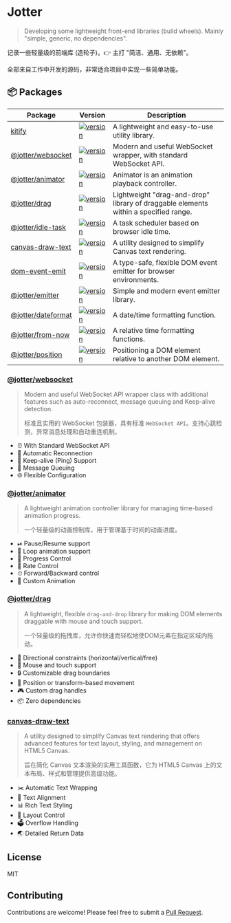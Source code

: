 # Jotter

> Developing some lightweight front-end libraries (build wheels). Mainly "simple, generic, no dependencies".

记录一些轻量级的前端库 (造轮子)。👉 主打 "简洁、通用、无依赖"。

全部来自工作中开发的源码，非常适合项目中实现一些简单功能。

## 📦 Packages

| Package                                                                             | Version                                                                                                                           | Description                                                                         |
| ----------------------------------------------------------------------------------- | --------------------------------------------------------------------------------------------------------------------------------- | ----------------------------------------------------------------------------------- |
| [kitify](https://github.com/Marinerer/kitify)                                       | [![version](https://img.shields.io/npm/v/kitify?style=flat-square)](https://www.npmjs.com/package/kitify)                         | A lightweight and easy-to-use utility library.                                      |
| [@jotter/websocket](https://github.com/Marinerer/jotter/tree/main/libs/websocket)   | [![version](https://img.shields.io/npm/v/@jotter/websocket?style=flat-square)](https://www.npmjs.com/package/@jotter/websocket)   | Modern and useful WebSocket wrapper, with standard WebSocket API.                   |
| [@jotter/animator](https://github.com/Marinerer/jotter/tree/main/libs/Animator)     | [![version](https://img.shields.io/npm/v/@jotter/animator?style=flat-square)](https://www.npmjs.com/package/@jotter/animator)     | Animator is an animation playback controller.                                       |
| [@jotter/drag](https://github.com/Marinerer/jotter/tree/main/libs/Drag)             | [![version](https://img.shields.io/npm/v/@jotter/drag?style=flat-square)](https://www.npmjs.com/package/@jotter/drag)             | Lightweight "drag-and-drop" library of draggable elements within a specified range. |
| [@jotter/idle-task](https://github.com/Marinerer/jotter/tree/main/libs/IdleTask)    | [![version](https://img.shields.io/npm/v/@jotter/idle-task?style=flat-square)](https://www.npmjs.com/package/@jotter/idle-task)   | A task scheduler based on browser idle time.                                        |
| [canvas-draw-text](https://github.com/Marinerer/jotter/tree/main/libs/drawText)     | [![version](https://img.shields.io/npm/v/canvas-draw-text?style=flat-square)](https://www.npmjs.com/package/canvas-draw-text)     | A utility designed to simplify Canvas text rendering.                               |
| [dom-event-emit](https://github.com/Marinerer/jotter/tree/main/libs/domEmit)        | [![version](https://img.shields.io/npm/v/dom-event-emit?style=flat-square)](https://www.npmjs.com/package/dom-event-emit)         | A type-safe, flexible DOM event emitter for browser environments.                   |
| [@jotter/emitter](https://github.com/Marinerer/jotter/tree/main/libs/emitter)       | [![version](https://img.shields.io/npm/v/@jotter/emitter?style=flat-square)](https://www.npmjs.com/package/@jotter/emitter)       | Simple and modern event emitter library.                                            |
| [@jotter/dateformat](https://github.com/Marinerer/jotter/tree/main/libs/dateFormat) | [![version](https://img.shields.io/npm/v/@jotter/dateformat?style=flat-square)](https://www.npmjs.com/package/@jotter/dateformat) | A date/time formatting function.                                                    |
| [@jotter/from-now](https://github.com/Marinerer/jotter/tree/main/libs/fromNow)      | [![version](https://img.shields.io/npm/v/@jotter/from-now?style=flat-square)](https://www.npmjs.com/package/@jotter/from-now)     | A relative time formatting functions.                                               |
| [@jotter/position](https://github.com/Marinerer/jotter/tree/main/libs/position)     | [![version](https://img.shields.io/npm/v/@jotter/position?style=flat-square)](https://www.npmjs.com/package/@jotter/position)     | Positioning a DOM element relative to another DOM element.                          |

### [@jotter/websocket](./libs/websocket/README.md)

> Modern and useful WebSocket API wrapper class with additional features such as auto-reconnect, message queuing and Keep-alive detection.
>
> 标准且实用的 WebSocket 包装器，具有标准 `WebSocket API`。支持心跳检测，异常消息处理和自动重连机制。

- ⏰ With Standard WebSocket API
- 🧬 Automatic Reconnection
- 💓 Keep-alive (Ping) Support
- 📮 Message Queuing
- 🌐 Flexible Configuration

### [@jotter/animator](./libs/Animator/README.md)

> A lightweight animation controller library for managing time-based animation progress.
>
> 一个轻量级的动画控制库，用于管理基于时间的动画进度。

- ⏯ Pause/Resume support
- 🔄 Loop animation support
- 🚥 Progress Control
- 🚌 Rate Control
- ⏱ Forward/Backward control
- 🎯 Custom Animation

### [@jotter/drag](./libs/Drag/README.md)

> A lightweight, flexible `drag-and-drop` library for making DOM elements draggable with mouse and touch support.
>
> 一个轻量级的拖拽库，允许你快速而轻松地使DOM元素在指定区域内拖动。

- 🎯 Directional constraints (horizontal/vertical/free)
- 📱 Mouse and touch support
- 🔒 Customizable drag boundaries
- 🎨 Position or transform-based movement
- 🎮 Custom drag handles
- 📦 Zero dependencies

### [canvas-draw-text](./libs/drawText/README.md)

> A utility designed to simplify Canvas text rendering that offers advanced features for text layout, styling, and management on HTML5 Canvas.
>
> 旨在简化 Canvas 文本渲染的实用工具函数，它为 HTML5 Canvas 上的文本布局、样式和管理提供高级功能。

- ✂️ Automatic Text Wrapping
- 📰 Text Alignment
- 📊 Rich Text Styling
- 🧮 Layout Control
- 🗳️ Overflow Handling
- 🌏 Detailed Return Data

## License

MIT

## Contributing

Contributions are welcome! Please feel free to submit a [Pull Request](https://github.com/Marinerer/jotter/pulls).
